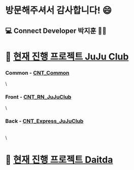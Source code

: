 # 방문해주셔서 감사합니다! 😄  

## :computer: Connect Developer 박지훈 👨‍💻




# :beer: [현재 진행 프로젝트 JuJu Club](https://github.com/users/HeroNoah/projects/7)



### Common - [CNT_Common](https://github.com/HeroNoah/CNT_Common)
\
### Front - [CNT_RN_JuJuClub](https://github.com/HeroNoah/CNT_RN_JuJuClub)
\
### Back - [CNT_Express_JuJuClub](https://github.com/HeroNoah/CNT_Express_JuJuClub)

\
\
# :office: [현재 진행 프로젝트 Daitda](https://github.com/users/HeroNoah/projects/5)
